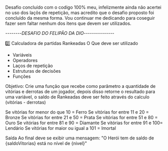Desafio concluído com o codigo 100% meu, infelizmente ainda não acertei no uso dos laçõs de repetição, mas acredito que o desafio proposto foi concluído da mesma forma. Vou continuar me dedicando para coseguir fazer sem faltar nenhum dos itens que devem ser utilizados.

--------*DESAFIO DO FELIPÃO DA DIO*---------------

2️⃣ Calculadora de partidas Rankeadas
O Que deve ser utilizado
- Variáveis
- Operadores
- Laços de repetição
- Estruturas de decisões
- Funções

Objetivo:
Crie uma função que recebe como parâmetro a quantidade de vitórias e derrotas de um jogador,
depois disso retorne o resultado para uma variável, o saldo de Rankeadas deve ser feito através do calculo (vitórias - derrotas)

Se vitórias for menor do que 10 = Ferro
Se vitórias for entre 11 e 20 = Bronze
Se vitórias for entre 21 e 50 = Prata
Se vitórias for entre 51 e 80 = Ouro
Se vitórias for entre 81 e 90 = Diamante
Se vitórias for entre 91 e 100= Lendário
Se vitórias for maior ou igual a 101 = Imortal

Saída
Ao final deve se exibir uma mensagem:
"O Herói tem de saldo de {saldoVitorias} está no nível de {nivel}"